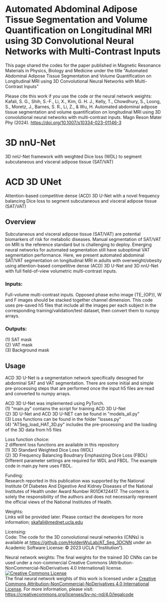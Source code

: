 # Automated Abdominal Adipose Tissue Segmentation and Volume Quantification on Longitudinal MRI using 3D Convolutional Neural Networks with Multi-Contrast Inputs
This page shared the codes for the paper published in  Magnetic Resonance Materials in Physics, Biology and Medicine under the title "Automated Abdominal Adipose Tissue Segmentation and Volume Quantification on Longitudinal MRI using 3D Convolutional Neural Networks with Multi-Contrast Inputs"

Please cite this work if you use the code or the neural network weights: \
Kafali, S. G., Shih, S.-F., Li, X., Kim, G. H. J., Kelly, T., Chowdhury, S., Loong, S., Moretz, J., Barnes, S. R., Li, Z., & Wu, H. Automated abdominal adipose tissue segmentation and volume quantification on longitudinal MRI using 3D convolutional neural networks with multi-contrast inputs. Magn Reson Mater Phy (2024). https://doi.org/10.1007/s10334-023-01146-3

# 3D nnU-Net
3D nnU-Net framework with weighted Dice loss (WDL) to segment subcutaneous and visceral adipose tissue (SAT/VAT)

# ACD 3D UNet
Attention-based competitive dense (ACD) 3D U-Net with a novel frequency balancing Dice loss to segment subcutaneous and visceral adipose tissue (SAT/VAT)

## Overview
Subcutaneous and visceral adipose tissue (SAT/VAT) are potential biomarkers of risk for metabolic diseases. Manual segmentation of SAT/VAT on MRI is the reference standard but is challenging to deploy. Emerging neural networks for automated segmentation still have suboptimal VAT segmentation performance. 
Here, we present automated abdominal SAT/VAT segmentation on longitudinal MRI in adults with overweight/obesity using attention-based competitive dense (ACD) 3D U-Net and 3D nnU-Net with full field-of-view volumetric multi-contrast inputs. 

### Inputs: 
Full-volume multi-contrast inputs. Opposed phase echo image (TE_{OP}), W and F images should be stacked together channel dimension. This code uses pre-saved h5 files that include all the images per each subject in the corresponding training/validation/test dataset, then convert them to numpy arrays. 

### Outputs: 
(1) SAT mask \
(2) VAT mask \
(3) Background mask 

## Usage
ACD 3D U-Net is a segmentation network specifically desogned for abdominal SAT and VAT segmentation. There are some initial and simple pre-processing steps that are performed once the input h5 files are read and converted to numpy arrays. 

ACD 3D U-Net was implemented using PyTorch. \
(1) "main.py" contains the script for training ACD 3D U-Net \
(2) 3D U-Net and ACD 3D U-NET can be found in "models_all.py" \
(3) Loss functions can be found in the folder "losses.py" \
(4) "ATSeg_load_HAT_3D.py" includes the pre-processing and the loading of the 3D data from h5 files


Loss function choice: \
2 different loss functions are available in this repository \
(1) 3D Standard Weighted Dice Loss (WDL) \
(2) 3D Frequency Balancing Boudnary Emphasizing Dice Loss (FBDL)
Different parameter settings are required for WDL and FBDL. The example code in main.py here uses FBDL. 

Funding: \
Research reported in this publication was supported by the National Institute Of Diabetes And Digestive And Kidney Diseases of the National Institutes of Health under Award Number R01DK124417. The content is solely the responsibility of the authors and does not necessarily represent the official views of the National Institutes of Health.

Weights: \
Links will be provided later. Please contact the developers for more information; skafali@mednet.ucla.edu 

Licensing: \
Code: The code for the 3D convolutional neural networks (CNNs) is available at https://github.com/HoldenWuLab/AT_Seg_3DCNN under an Academic Software License: © 2023 UCLA (“Institution”).

Neural network weights: The final weights for the trained 3D CNNs can be used under a non-commercial Creative Commons (Attribution-NonCommercial-NoDerivatives 4.0 International) license. <a rel="license" href="http://creativecommons.org/licenses/by-nc-nd/4.0/"><img alt="Creative Commons License" style="border-width:0" src="https://i.creativecommons.org/l/by-nc-nd/4.0/88x31.png" /></a><br />The final neural network weights of this work is licensed under a <a rel="license" href="http://creativecommons.org/licenses/by-nc-nd/4.0/">Creative Commons Attribution-NonCommercial-NoDerivatives 4.0 International License</a>.
For more information, please visit: https://creativecommons.org/licenses/by-nc-nd/4.0/legalcode


